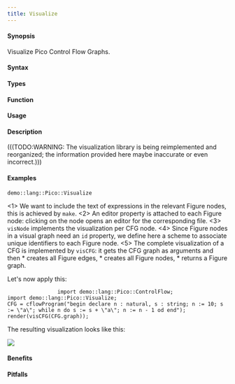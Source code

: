 ```yaml
---
title: Visualize
---
```


#### Synopsis

Visualize Pico Control Flow Graphs.

#### Syntax

#### Types

#### Function
       
#### Usage

#### Description

(((TODO:WARNING: The visualization library is being reimplemented and reorganized; the information provided here maybe inaccurate or even incorrect.)))


#### Examples

```rascal-include
demo::lang::Pico::Visualize
```

<1> We want to include the text of expressions in the relevant Figure nodes, this is achieved by `make`.
<2> An editor property is attached to each Figure node: clicking on the node opens an editor for the corresponding file.
<3> `visNode` implements the visualization per CFG node.
<4> Since Figure nodes in a visual graph need an `id` property, we define here a scheme to associate unique identifiers to each Figure node.
<5> The complete visualization of a CFG is implemented by `visCFG`: it gets the CFG graph as arguments and then
    *  creates all Figure edges,
    *  creates all Figure nodes,
    *  returns a Figure graph.


Let's now apply this:
```rascal-figure,width=,height=,file=cfg1.png
                import demo::lang::Pico::ControlFlow;
import demo::lang::Pico::Visualize;
CFG = cflowProgram("begin declare n : natural, s : string; n := 10; s := \"a\"; while n do s := s + \"a\"; n := n - 1 od end");
render(visCFG(CFG.graph));
```

The resulting visualization looks like this: 


![]((cfg1.png))

#### Benefits

#### Pitfalls

